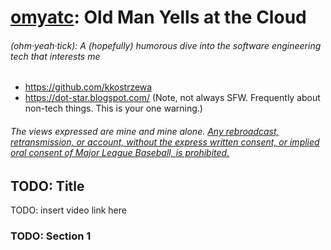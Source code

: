 # [omyatc](https://youtube.com/@OldManYellsAtTheCloud): **Old Man Yells at the Cloud**
###### (*ohm·yeah·tick*): A (hopefully) humorous dive into the software engineering tech that interests me
- https://github.com/kkostrzewa
- https://dot-star.blogspot.com/ (Note, not always SFW. Frequently about non-tech things. This is your one warning.)
###### The views expressed are mine and mine alone. [Any rebroadcast, retransmission, or account, without the express written consent, or implied oral consent of Major League Baseball, is prohibited.](https://www.google.com/search?q=I%27m+joking&tbm=isch)

## TODO: Title
TODO: insert video link here

### TODO: Section 1
